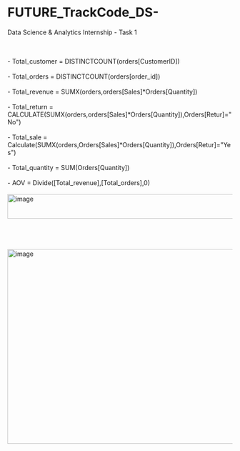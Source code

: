 # FUTURE_TrackCode_DS-
Data Science &amp; Analytics Internship - Task 1
<br>

<br>
<br>
- Total_customer = DISTINCTCOUNT(orders[CustomerID])
<br>
<br>
- Total_orders = DISTINCTCOUNT(orders[order_id])
<br>
<br>
- Total_revenue = SUMX(orders,orders[Sales]*Orders[Quantity])
 <br>
 <br>
- Total_return = CALCULATE(SUMX(orders,orders[Sales]*Orders[Quantity]),Orders[Retur]="No")
<br>
<br>
- Total_sale = Calculate(SUMX(orders,Orders[Sales]*Orders[Quantity]),Orders[Retur]="Yes")
 <br>
 <br>
- Total_quantity = SUM(Orders[Quantity])
<br>
<br>
- AOV = Divide([Total_revenue],[Total_orders],0)
<br>
<br>
<img width="667" height="55" alt="image" src="https://github.com/user-attachments/assets/b2b0760a-1f12-4900-8e5d-7524093eee40" />

<br>
<br>

<br>
<br>
<br>
<img width="775" height="436" alt="image" src="https://github.com/user-attachments/assets/504b5e76-79ed-4fb2-997a-383a8e30721f" />
